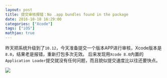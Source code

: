 ```yaml
---
layout: post
title: 提交审核报错：No .app bundles found in the package
date: 2016-10-18 16:29:00
categories: ["Xcode"]
tags: ["iOS"]
mathjax: true
---
```


昨天把系统升级到了`10.12`，今天准备提交一个版本APP进行审核，Xcode版本是 `8.0`，结果老是报错，重新打包多次无效。
后来发现用`Xcode 8.0`内置的`Application Loader`提交就没有任何问题，而且貌似提交速度比以往还要快点。

![](https://cdn.jsdelivr.net/gh/dongjiawang/BlogImage@1.0.0.2/img/20200926120647.png)

